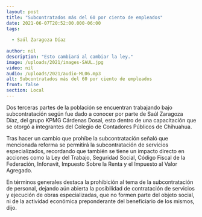 ```yaml
---
layout: post
title: "Subcontratados más del 60 por ciento de empleados"
date: 2021-06-07T20:52:00.000-06:00
tags:
  
  - Saúl Zaragoza Díaz
  
author: nil
description: "Esto cambiará al cambiar la ley."
image: /uploads/2021/images-SAUL.jpg
video: nil
audio: /uploads/2021/audio-ML06.mp3
alt: Subcontratados más del 60 por ciento de empleados
front: false
section: Local
---
```


Dos terceras partes de la población se encuentran trabajando bajo subcontratación según fue dado a conocer por parte de Saúl Zaragoza Díaz, del grupo KPMG Cárdenas Dosal, esto dentro de una capacitación que se otorgó a integrantes del Colegio de Contadores Públicos de Chihuahua.

Tras hacer un cambio que prohíbe la subcontratación señaló que mencionada reforma se permitirá la subcontratación de servicios especializados, recordando que también se tiene un impacto directo en acciones como la Ley del Trabajo, Seguridad Social, Código Fiscal de la Federación, Infonavit, Impuesto Sobre la Renta y el Impuesto al Valor Agregado.

En términos generales destaca la prohibición al tema de la subcontratación de personal, dejando aún abierta la posibilidad de contratación de servicios y ejecución de obras especializadas, que no formen parte del objeto social, ni de la actividad económica preponderante del beneficiario de los mismos, dijo.
